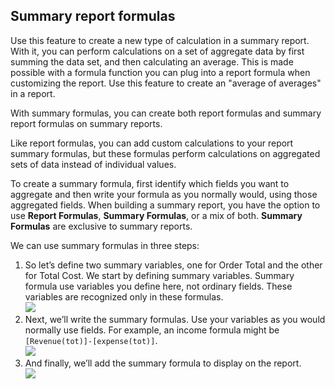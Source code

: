 ## Summary report formulas

Use this feature to create a new type of calculation in a summary report. With it, you can perform calculations on a set of aggregate data by first summing the data set, and then calculating an average. This is made possible with a formula function you can plug into a report formula when customizing the report. Use this feature to create an "average of averages" in a report.

With summary formulas, you can create both report formulas and summary report formulas on summary reports.

Like report formulas, you can add custom calculations to your report summary formulas, but these formulas perform calculations on aggregated sets of data instead of individual values.

To create a summary formula, first identify which fields you want to aggregate and then write your formula as you normally would, using those aggregated fields. When building a summary report, you have the option to use **Report Formulas**, **Summary Formulas**, or a mix of both. **Summary Formulas** are exclusive to summary reports.

We can use summary formulas in three steps:

1.  So let’s define two summary variables, one for Order Total and the other for Total Cost. We start by defining summary variables. Summary formula use variables you define here, not ordinary fields. These variables are recognized only in these formulas.  
    ![](https://helpv2.quickbase.com/hc/article_attachments/4572899954580/step_1_define.png)
2.  Next, we’ll write the summary formulas. Use your variables as you would normally use fields. For example, an income formula might be `[Revenue(tot)]-[expense(tot)]`.  
    ![](https://helpv2.quickbase.com/hc/article_attachments/4572864121876/step_2_write.png)
3.  And finally, we’ll add the summary formula to display on the report.  
    ![](https://helpv2.quickbase.com/hc/article_attachments/4572864137492/sumarize_data.png)